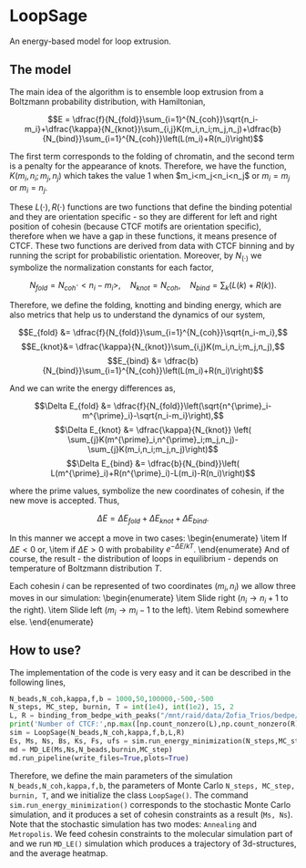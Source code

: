 # LoopSage
An energy-based model for loop extrusion.

## The model

The main idea of the algorithm is to ensemble loop extrusion from a Boltzmann probability distribution, with Hamiltonian,

$$E = \dfrac{f}{N_{fold}}\sum_{i=1}^{N_{coh}}\sqrt{n_i-m_i}+\dfrac{\kappa}{N_{knot}}\sum_{i,j}K(m_i,n_i;m_j,n_j)+\dfrac{b}{N_{bind}}\sum_{i=1}^{N_{coh}}\left(L(m_i)+R(n_i)\right)$$

The first term corresponds to the folding of chromatin, and the second term is a penalty for the appearance of knots. Therefore, we have the function,
$K(m_i,n_i;m_j,n_j)$ which takes the value 1 when $m_i<m_j<n_i<n_j\$ or $m_i=m_j$ or $m_{i}=n_{j}$.

These $L(\cdot), R(\cdot)$ functions are two functions that define the binding potential and they are orientation specific - so they are different for left and right position of cohesin (because CTCF motifs are orientation specific), therefore when we have a gap in these functions, it means presence of CTCF. These two functions are derived from data with CTCF binning and by running the script for probabilistic orientation. Moreover, by $N_{(\cdot)}$ we symbolize the normalization constants for each factor,

$$N_{fold}=N_{coh}\cdot <n_i-m_i>,\quad N_{knot}=N_{coh},\quad N_{bind}=\sum_{k}\left(L(k)+R(k)\right).$$

Therefore, we define the folding, knotting and binding energy, which are also metrics that help us to understand the dynamics of our system,

$$E_{fold} &= \dfrac{f}{N_{fold}}\sum_{i=1}^{N_{coh}}\sqrt{n_i-m_i},$$
$$E_{knot}&= \dfrac{\kappa}{N_{knot}}\sum_{i,j}K(m_i,n_i;m_j,n_j),$$
$$E_{bind} &= \dfrac{b}{N_{bind}}\sum_{i=1}^{N_{coh}}\left(L(m_i)+R(n_i)\right)$$

And we can write the energy differences as,

$$\Delta E_{fold} &= \dfrac{f}{N_{fold}}\left(\sqrt{n^{\prime}_i-m^{\prime}_i}-\sqrt{n_i-m_i}\right),$$
$$\Delta E_{knot} &= \dfrac{\kappa}{N_{knot}} \left( \sum_{j}K(m^{\prime}_i,n^{\prime}_i;m_j,n_j)-\sum_{j}K(m_i,n_i;m_j,n_j)\right)$$
$$\Delta E_{bind} &= \dfrac{b}{N_{bind}}\left( L(m^{\prime}_i)+R(n^{\prime}_i)-L(m_i)-R(n_i)\right)$$

where the prime values, symbolize the new coordinates of cohesin, if the new move is accepted. Thus,

$$\Delta E = \Delta E_{fold}+\Delta E_{knot}+\Delta E_{bind}.$$

In this manner we accept a move in two cases:
\begin{enumerate}
    \item If $\Delta E<0$ or,
    \item if $\Delta E>0$ with probability $e^{-\Delta E/kT}$.
\end{enumerate}
And of course, the result - the distribution of loops in equilibrium -  depends on temperature of Boltzmann distribution $T$.

Each cohesin $i$ can be represented of two coordinates $(m_{i},n_{i})$ we allow three moves in our simulation:
\begin{enumerate}
    \item Slide right ($n_i\rightarrow n_i+1$ to the right).
    \item Slide left ($m_i\rightarrow m_i-1$ to the left).
    \item Rebind somewhere else.
\end{enumerate}

## How to use?

The implementation of the code is very easy and it can be described in the following lines,

```python
N_beads,N_coh,kappa,f,b = 1000,50,100000,-500,-500
N_steps, MC_step, burnin, T = int(1e4), int(1e2), 15, 2
L, R = binding_from_bedpe_with_peaks("/mnt/raid/data/Zofia_Trios/bedpe/hg00731_CTCF_pulled_2.bedpe",N_beads,[212520553-50000,213377421+50000],'chr2',False)
print('Number of CTCF:',np.max([np.count_nonzero(L),np.count_nonzero(R)]))
sim = LoopSage(N_beads,N_coh,kappa,f,b,L,R)
Es, Ms, Ns, Bs, Ks, Fs, ufs = sim.run_energy_minimization(N_steps,MC_step,burnin,T,mode='Annealing',viz=True,vid=True)
md = MD_LE(Ms,Ns,N_beads,burnin,MC_step)
md.run_pipeline(write_files=True,plots=True)
```

Therefore, we define the main parameters of the simulation `N_beads,N_coh,kappa,f,b`, the parameters of Monte Carlo `N_steps, MC_step, burnin, T`, and we initialize the class `LoopSage()`. The command `sim.run_energy_minimization()` corresponds to the stochastic Monte Carlo simulation, and it produces a set of cohesin constraints as a result (`Ms, Ns`). Note that the stochastic simulation has two modes: `Annealing` and `Metropolis`. We feed cohesin constraints to the molecular simulation part of and we run `MD_LE()` simulation which produces a trajectory of 3d-structures, and the average heatmap.
